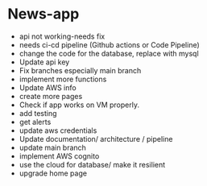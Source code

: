 # News-app

- api not working-needs fix
- needs ci-cd pipeline (Github actions or Code Pipeline)
- change the code for the database, replace with mysql
- Update api key 
- Fix branches especially main branch
- implement more functions
- Update AWS info
- create more pages
- Check if app works on VM properly.
- add testing
- get alerts 
- update aws credentials
- Update documentation/ architecture / pipeline
- update main branch
- implement AWS cognito
- use the cloud for database/ make it resilient
- upgrade home page


